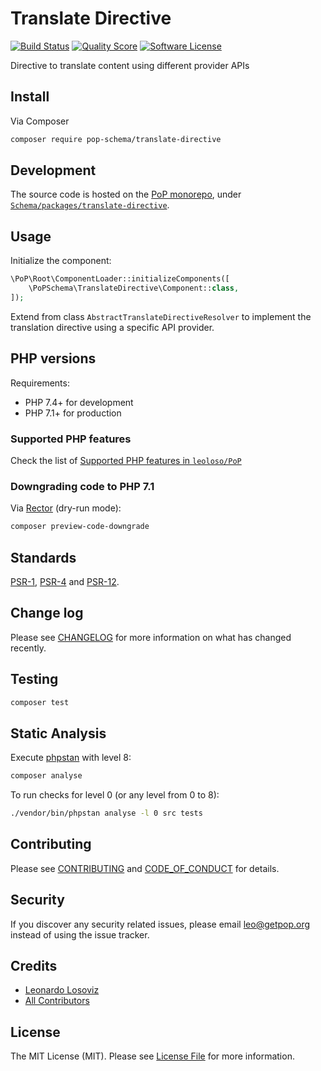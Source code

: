 # Translate Directive

[![Build Status][ico-travis]][link-travis]
[![Quality Score][ico-code-quality]][link-code-quality]
[![Software License][ico-license]](LICENSE.md)

<!--
[![Latest Version on Packagist][ico-version]][link-packagist]
[![Coverage Status][ico-scrutinizer]][link-scrutinizer]
[![Total Downloads][ico-downloads]][link-downloads]
-->

Directive <translate> to translate content using different provider APIs

## Install

Via Composer

``` bash
composer require pop-schema/translate-directive
```

## Development

The source code is hosted on the [PoP monorepo](https://github.com/leoloso/PoP), under [`Schema/packages/translate-directive`](https://github.com/leoloso/PoP/tree/master/layers/Schema/packages/translate-directive).

## Usage

Initialize the component:

``` php
\PoP\Root\ComponentLoader::initializeComponents([
    \PoPSchema\TranslateDirective\Component::class,
]);
```

Extend from class `AbstractTranslateDirectiveResolver` to implement the translation directive using a specific API provider.

## PHP versions

Requirements:

- PHP 7.4+ for development
- PHP 7.1+ for production

### Supported PHP features

Check the list of [Supported PHP features in `leoloso/PoP`](https://github.com/leoloso/PoP/#supported-php-features)

### Downgrading code to PHP 7.1

Via [Rector](https://github.com/rectorphp/rector) (dry-run mode):

```bash
composer preview-code-downgrade
```

## Standards

[PSR-1](https://www.php-fig.org/psr/psr-1), [PSR-4](https://www.php-fig.org/psr/psr-4) and [PSR-12](https://www.php-fig.org/psr/psr-12).

## Change log

Please see [CHANGELOG](CHANGELOG.md) for more information on what has changed recently.

## Testing

``` bash
composer test
```

## Static Analysis

Execute [phpstan](https://github.com/phpstan/phpstan) with level 8:

``` bash
composer analyse
```

To run checks for level 0 (or any level from 0 to 8):

``` bash
./vendor/bin/phpstan analyse -l 0 src tests
```

## Contributing

Please see [CONTRIBUTING](CONTRIBUTING.md) and [CODE_OF_CONDUCT](CODE_OF_CONDUCT.md) for details.

## Security

If you discover any security related issues, please email leo@getpop.org instead of using the issue tracker.

## Credits

- [Leonardo Losoviz][link-author]
- [All Contributors][link-contributors]

## License

The MIT License (MIT). Please see [License File](LICENSE.md) for more information.

[ico-version]: https://img.shields.io/packagist/v/pop-schema/translate-directive.svg?style=flat-square
[ico-license]: https://img.shields.io/badge/license-MIT-brightgreen.svg?style=flat-square
[ico-travis]: https://img.shields.io/travis/pop-schema/translate-directive/master.svg?style=flat-square
[ico-scrutinizer]: https://img.shields.io/scrutinizer/coverage/g/pop-schema/translate-directive.svg?style=flat-square
[ico-code-quality]: https://img.shields.io/scrutinizer/g/pop-schema/translate-directive.svg?style=flat-square
[ico-downloads]: https://img.shields.io/packagist/dt/pop-schema/translate-directive.svg?style=flat-square

[link-packagist]: https://packagist.org/packages/pop-schema/translate-directive
[link-travis]: https://travis-ci.org/pop-schema/translate-directive
[link-scrutinizer]: https://scrutinizer-ci.com/g/pop-schema/translate-directive/code-structure
[link-code-quality]: https://scrutinizer-ci.com/g/pop-schema/translate-directive
[link-downloads]: https://packagist.org/packages/pop-schema/translate-directive
[link-author]: https://github.com/leoloso
[link-contributors]: ../../../../../../contributors

